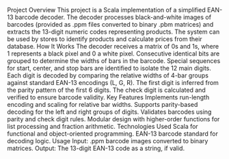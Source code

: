 Project Overview
This project is a Scala implementation of a simplified EAN-13 barcode decoder. The decoder processes black-and-white images of barcodes (provided as .ppm files converted to binary .pbm matrices) and extracts the 13-digit numeric codes representing products. The system can be used by stores to identify products and calculate prices from their database.
How It Works
The decoder receives a matrix of 0s and 1s, where 1 represents a black pixel and 0 a white pixel.
Consecutive identical bits are grouped to determine the widths of bars in the barcode.
Special sequences for start, center, and stop bars are identified to isolate the 12 main digits.
Each digit is decoded by comparing the relative widths of 4-bar groups against standard EAN-13 encodings (L, G, R).
The first digit is inferred from the parity pattern of the first 6 digits.
The check digit is calculated and verified to ensure barcode validity.
Key Features
Implements run-length encoding and scaling for relative bar widths.
Supports parity-based decoding for the left and right groups of digits.
Validates barcodes using parity and check digit rules.
Modular design with higher-order functions for list processing and fraction arithmetic.
Technologies Used
Scala for functional and object-oriented programming.
EAN-13 barcode standard for decoding logic.
Usage
Input: .ppm barcode images converted to binary matrices.
Output: The 13-digit EAN-13 code as a string, if valid.
